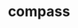 ---
layout: travel&places
title: compass
emoji: compass
permalink: 🧭.html
image: assets/img/3moji/compass.png
---
